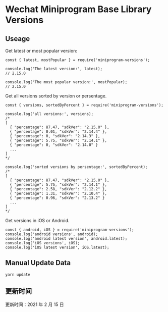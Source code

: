 
# Wechat Miniprogram Base Library Versions

## Useage

Get latest or most popular version:

```;
const { latest, mostPopular } = require('miniprogram-versions');

console.log('The latest version:', latest);
// 2.15.0

console.log('The most popular version:', mostPopular);
// 2.15.0

```

Get all versions sorted by version or persentage.

```
const { versions, sortedByPercent } = require('miniprogram-versions');

console.log('all versions:', versions);
/*
[
  { "percentage": 87.47, "sdkVer": "2.15.0" },
  { "percentage": 0.01, "sdkVer": "2.14.4" },
  { "percentage": 0, "sdkVer": "2.14.3" },
  { "percentage": 5.75, "sdkVer": "2.14.1" },
  { "percentage": 0, "sdkVer": "2.14.0" }
  ...
]
*/

console.log('sorted versions by persentage:', sortedByPercent);
/*
[
  { "percentage": 87.47, "sdkVer": "2.15.0" },
  { "percentage": 5.75, "sdkVer": "2.14.1" },
  { "percentage": 2.58, "sdkVer": "2.12.2" },
  { "percentage": 1.31, "sdkVer": "2.10.4" },
  { "percentage": 0.96, "sdkVer": "2.13.2" }
  ...
]
*/
```

Get versions in iOS or Android.

```
const { android, iOS } = require('miniprogram-versions');
console.log('android versions', android);
console.log('android latest version', android.latest);
console.log('iOS versions', iOS);
console.log('iOS latest version', iOS.latest);
```

## Manual Update Data

```
yarn update
```

## 更新时间

更新时间：2021 年 2 月 15 日
